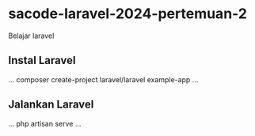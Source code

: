 # sacode-laravel-2024-pertemuan-2

Belajar laravel

## Instal Laravel

...
composer create-project laravel/laravel example-app
...

## Jalankan Laravel

...
php artisan serve
...
